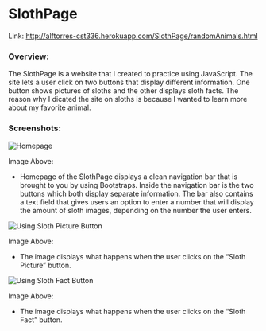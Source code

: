 # SlothPage
Link: <http://alftorres-cst336.herokuapp.com/SlothPage/randomAnimals.html>

### Overview:
The SlothPage is a website that I created to practice using JavaScript. The site lets a user click on two buttons that display different information. One button shows pictures of sloths and the other displays sloth facts. The reason why I dicated the site on sloths is because I wanted to learn more about my favorite animal. 

### Screenshots:

![Homepage](http://i67.tinypic.com/2w32wxe.png)

Image Above:
+ Homepage of the SlothPage displays a clean navigation bar that is brought to you by  using Bootstraps. Inside the navigation bar is the two buttons which both display separate information. The bar also contains a text field that gives users an option to enter a number that will display the amount of sloth images, depending on the number the user enters. 

![Using Sloth Picture Button](http://i65.tinypic.com/29wl4yv.png)

Image Above:
+ The image displays what happens when the user clicks on the “Sloth Picture” button. 

![Using Sloth Fact Button](http://i67.tinypic.com/fk1soz.png)

Image Above:
+ The image displays what happens when the user clicks on the “Sloth Fact” button. 
